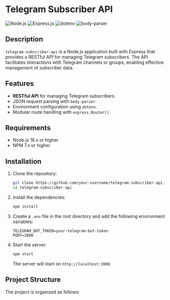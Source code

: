 # Telegram Subscriber API

![Node.js](https://img.shields.io/badge/Node.js-16%2B-brightgreen)
![Express.js](https://img.shields.io/badge/Express.js-4.x-blue)
![dotenv](https://img.shields.io/badge/dotenv-10.0.0-yellowgreen)
![body-parser](https://img.shields.io/badge/body--parser-1.19.0-orange)

## Description

`telegram-subscriber-api` is a Node.js application built with Express that provides a RESTful API for managing Telegram subscribers. The API facilitates interactions with Telegram channels or groups, enabling effective management of subscriber data.

## Features

- **RESTful API** for managing Telegram subscribers.
- JSON request parsing with `body-parser`.
- Environment configuration using `dotenv`.
- Modular route handling with `express.Router()`.

## Requirements

- Node.js 16.x or higher
- NPM 7.x or higher

## Installation

1. Clone the repository:

    ```bash
    git clone https://github.com/your-username/telegram-subscriber-api.git
    cd telegram-subscriber-api
    ```

2. Install the dependencies:

    ```bash
    npm install
    ```

3. Create a `.env` file in the root directory and add the following environment variables:

    ```env
    TELEGRAM_BOT_TOKEN=your-telegram-bot-token
    PORT=3000
    ```

4. Start the server:

    ```bash
    npm start
    ```

    The server will start on `http://localhost:3000`.

## Project Structure

The project is organized as follows:

